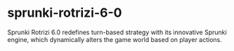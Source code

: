 # sprunki-rotrizi-6-0
Sprunki Rotrizi 6.0 redefines turn-based strategy with its innovative Sprunki engine, which dynamically alters the game world based on player actions. 
